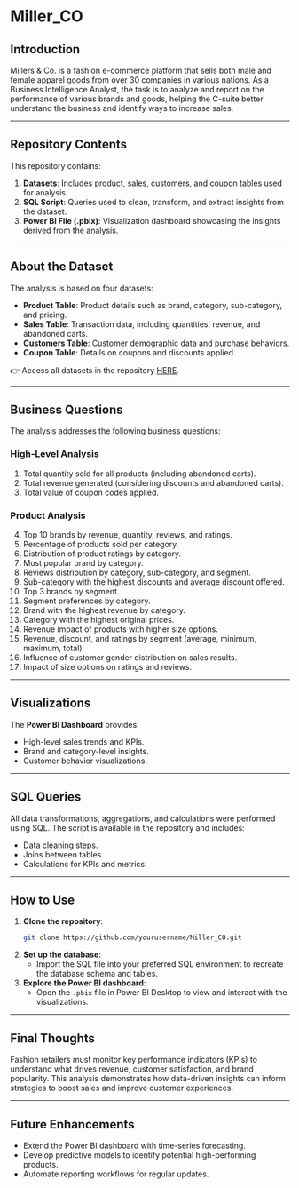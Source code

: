 
# Miller_CO

## Introduction

Millers & Co. is a fashion e-commerce platform that sells both male and female apparel goods from over 30 companies in various nations. As a Business Intelligence Analyst, the task is to analyze and report on the performance of various brands and goods, helping the C-suite better understand the business and identify ways to increase sales.

---

## Repository Contents

This repository contains:
1. **Datasets**: Includes product, sales, customers, and coupon tables used for analysis.
2. **SQL Script**: Queries used to clean, transform, and extract insights from the dataset.
3. **Power BI File (.pbix)**: Visualization dashboard showcasing the insights derived from the analysis.

---

## About the Dataset

The analysis is based on four datasets:
- **Product Table**: Product details such as brand, category, sub-category, and pricing.
- **Sales Table**: Transaction data, including quantities, revenue, and abandoned carts.
- **Customers Table**: Customer demographic data and purchase behaviors.
- **Coupon Table**: Details on coupons and discounts applied.

👉 Access all datasets in the repository [HERE](link-to-datasets-folder).

---

## Business Questions

The analysis addresses the following business questions:

### High-Level Analysis
1. Total quantity sold for all products (including abandoned carts).
2. Total revenue generated (considering discounts and abandoned carts).
3. Total value of coupon codes applied.

### Product Analysis
4. Top 10 brands by revenue, quantity, reviews, and ratings.
5. Percentage of products sold per category.
6. Distribution of product ratings by category.
7. Most popular brand by category.
8. Reviews distribution by category, sub-category, and segment.
9. Sub-category with the highest discounts and average discount offered.
10. Top 3 brands by segment.
11. Segment preferences by category.
12. Brand with the highest revenue by category.
13. Category with the highest original prices.
14. Revenue impact of products with higher size options.
15. Revenue, discount, and ratings by segment (average, minimum, maximum, total).
16. Influence of customer gender distribution on sales results.
17. Impact of size options on ratings and reviews.

---

## Visualizations

The **Power BI Dashboard** provides:
- High-level sales trends and KPIs.
- Brand and category-level insights.
- Customer behavior visualizations.


---

## SQL Queries

All data transformations, aggregations, and calculations were performed using SQL. The script is available in the repository and includes:
- Data cleaning steps.
- Joins between tables.
- Calculations for KPIs and metrics.


---

## How to Use

1. **Clone the repository**:
   ```bash
   git clone https://github.com/yourusername/Miller_CO.git
   ```
2. **Set up the database**:
   - Import the SQL file into your preferred SQL environment to recreate the database schema and tables.
3. **Explore the Power BI dashboard**:
   - Open the `.pbix` file in Power BI Desktop to view and interact with the visualizations.

---

## Final Thoughts

Fashion retailers must monitor key performance indicators (KPIs) to understand what drives revenue, customer satisfaction, and brand popularity. This analysis demonstrates how data-driven insights can inform strategies to boost sales and improve customer experiences.

---

## Future Enhancements

- Extend the Power BI dashboard with time-series forecasting.
- Develop predictive models to identify potential high-performing products.
- Automate reporting workflows for regular updates.

